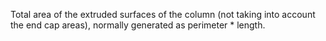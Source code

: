 Total area of the extruded surfaces of the column (not taking into account the end cap areas), normally generated as perimeter \* length.
